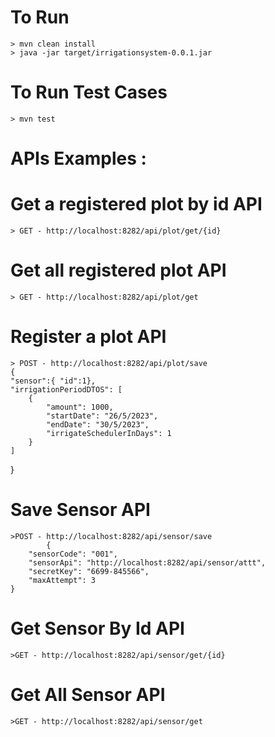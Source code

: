 
# To Run 

	> mvn clean install
	> java -jar target/irrigationsystem-0.0.1.jar

# To Run Test Cases 
	
	> mvn test
	
# APIs Examples :

# Get a registered plot by id API
	> GET - http://localhost:8282/api/plot/get/{id}

# Get all registered plot API
	> GET - http://localhost:8282/api/plot/get

# Register a plot  API
	> POST - http://localhost:8282/api/plot/save
	{
    "sensor":{ "id":1},
    "irrigationPeriodDTOS": [
        {
            "amount": 1000,
            "startDate": "26/5/2023",
            "endDate": "30/5/2023",
            "irrigateSchedulerInDays": 1
        }
    ]
}

# Save Sensor API
	>POST - http://localhost:8282/api/sensor/save
			{
		"sensorCode": "001",
		"sensorApi": "http://localhost:8282/api/sensor/attt",
		"secretKey": "6699-845566",
		"maxAttempt": 3 
	}

# Get Sensor By Id API
	>GET - http://localhost:8282/api/sensor/get/{id}
	
# Get All Sensor API
	>GET - http://localhost:8282/api/sensor/get
